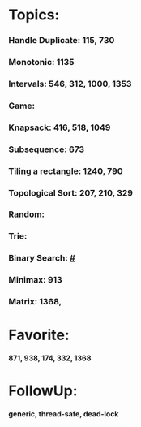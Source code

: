 # Topics:

### Handle Duplicate: 115, 730
### Monotonic: 1135
### Intervals: 546, 312, 1000, 1353
### Game:
### Knapsack: 416, 518, 1049
### Subsequence: 673
### Tiling a rectangle: 1240, 790
### Topological Sort: 207, 210, 329
### Random:
### Trie:
### Binary Search: [#](https://leetcode.com/discuss/interview-question/313216/)
### Minimax: 913
### Matrix: 1368,

# Favorite: 

#### 871, 938, 174, 332, 1368

# FollowUp:

#### generic, thread-safe, dead-lock

